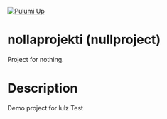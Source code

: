 [![Pulumi Up](https://github.com/nollaorg/nollaprojekti/actions/workflows/push.yml/badge.svg)](https://github.com/nollaorg/nollaprojekti/actions/workflows/push.yml)
# nollaprojekti (nullproject)
Project for nothing.

# Description
Demo project for lulz
Test
